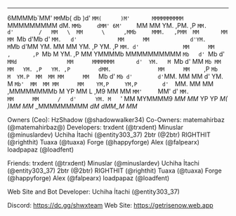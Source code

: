                                                                                                              
                                                                                                             
  ____  ____    _______              ___ ____      ___       __________ __________        _     ___       ___
 6MMMMb\`MM'    `MM`Mb(      db      )d' `MM(      )M'       MMMMMMMMMM `MMMMMMMMM       dM.    `MMb     dMM'
6M'    ` MM      MM YM.     ,PM.     ,P   `MM.     d'        /   MM   \  MM      \      ,MMb     MMM.   ,PMM 
MM       MM      MM `Mb     d'Mb     d'    `MM.   d'             MM      MM             d'YM.    M`Mb   d'MM 
YM.      MM      MM  YM.   ,P YM.   ,P      `MM. d'              MM      MM    ,       ,P `Mb    M YM. ,P MM 
 YMMMMb  MMMMMMMMMM  `Mb   d' `Mb   d'       `MMd                MM      MMMMMMM       d'  YM.   M `Mb d' MM 
     `Mb MM      MM   YM. ,P   YM. ,P         dMM.               MM      MM    `      ,P   `Mb   M  YM.P  MM 
      MM MM      MM   `Mb d'   `Mb d'        d'`MM.              MM      MM           d'    YM.  M  `Mb'  MM 
      MM MM      MM    YM,P     YM,P        d'  `MM.             MM      MM          ,MMMMMMMMb  M   YP   MM 
L    ,M9 MM      MM    `MM'     `MM'       d'    `MM.            MM      MM      /   d'      YM. M   `'   MM 
MYMMMM9 _MM_    _MM_    YP       YP      _M(_    _)MM_          _MM_    _MMMMMMMMM _dM_     _dMM_M_      _MM_
                                                                                                             
                                                                                                             
                                                                                                             

Owners (Ceo): HzShadow (@shadowwalker34)
Co-Owners: matemahirbaz (@matemahirbaz@)
Developers: trxdent (@trxdent) Minuslar (@minuslardev) Uchiha İtachi (@entity303_37) 2btr (@2btr) RIGHTHIT (@righthit) Tuaxa (@tuaxa)
Forge (@happyforge) Alex (@falpearx) loadpapaz (@loadfent)

Friends: trxdent (@trxdent) Minuslar (@minuslardev) Uchiha İtachi (@entity303_37) 2btr (@2btr) RIGHTHIT (@righthit) Tuaxa (@tuaxa)
Forge (@happyforge) Alex (@falpearx) loadpapaz (@loadfent)

Web Site and Bot Developer: Uchiha İtachi (@entity303_37)

Discord: https://dc.gg/shwxteam
Web Site: https://getrisenow.web.app
